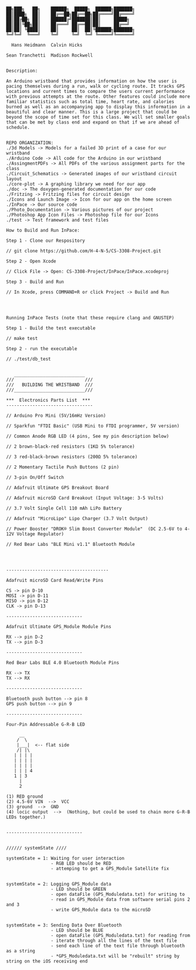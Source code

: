 	██╗███╗   ██╗    ██████╗  █████╗  ██████╗███████╗
	██║████╗  ██║    ██╔══██╗██╔══██╗██╔════╝██╔════╝
	██║██╔██╗ ██║    ██████╔╝███████║██║     █████╗  
	██║██║╚██╗██║    ██╔═══╝ ██╔══██║██║     ██╔══╝  
	██║██║ ╚████║    ██║     ██║  ██║╚██████╗███████╗
	╚═╝╚═╝  ╚═══╝    ╚═╝     ╚═╝  ╚═╝ ╚═════╝╚══════╝
                                                 
	  Hans Heidmann	 Calvin Hicks

	Sean Tranchetti  Madison Rockwell
 

	Description:

	An Arduino wristband that provides information on how the user is pacing themselves during a run, walk or cycling route. It tracks GPS locations and current times to compare the users current performance with previous attempts at the route. Other features could include more familiar statistics such as total time, heart rate, and calories burned as well as an accompanying app to display this information in a beautiful and clear manner. This is a large project that could be beyond the scope of time set for this class. We will set smaller goals that can be met by class end and expand on that if we are ahead of schedule. 


	REPO ORGANIZATION:
	./3d Models -> Models for a failed 3D print of a case for our wristband
	./Arduino Code -> All code for the Arduino in our wristband
	./AssingmentPDFs -> All PDFs of the various assignment parts for the class
	./Circuit_Schematics -> Generated images of our wristband circuit layout
	./core-plot -> A graphing library we need for our app
	./doc -> The doxygen-generated documentation for our code
	./Fritzing -> Fritzing files for circuit design
	./Icons and Launch Image -> Icon for our app on the home screen
	./InPace -> Our source code
	./Photo_Documentation -> Various pictures of our project
	./Photoshop App Icon Files -> Photoshop file for our Icons
	./test -> Test framework and test files

	How to Build and Run InPace:

	Step 1 - Clone our Respository

	// git clone https://github.com/H-4-N-5/CS-3308-Project.git

	Step 2 - Open Xcode 

	// Click File -> Open: CS-3308-Project/InPace/InPace.xcodeproj

	Step 3 - Build and Run

	// In Xcode, press COMMAND+R or click Project -> Build and Run




	Running InPace Tests (note that these require clang and GNUSTEP)

	Step 1 - Build the test executable

	// make test

	Step 2 - run the executable

	// ./test/db_test


       ___________________________
	///   						  ///
    ///   BUILDING THE WRISTBAND  ///
    ///___________________________///

    ***  Electronics Parts List  ***
    ---------------------------------
                
    // Arduino Pro Mini (5V/16mHz Version)
    
    // Sparkfun "FTDI Basic" (USB Mini to FTDI programmer, 5V version) 
    
    // Common Anode RGB LED (4 pins, See my pin description below)
    
    // 2 brown-black-red resistors (1KΩ 5% tolerance)
    
    // 3 red-black-brown resistors (200Ω 5% tolerance)
    
    // 2 Momentary Tactile Push Buttons (2 pin)
    
    // 3-pin On/Off Switch
    
    // Adafruit Ultimate GPS Breakout Board
    
    // Adafruit microSD Card Breakout (Input Voltage: 3-5 Volts)
    
    // 3.7 Volt Single Cell 110 mAh LiPo Battery
    
    // Adafruit "MicroLipo" Lipo Charger (3.7 Volt Output)
    
    // Power Booster "DROK® Slim Boost Converter Module"  (DC 2.5-6V to 4-12V Voltage Regulator)

    // Red Bear Labs "BLE Mini v1.1" Bluetooth Module 
    
    
            
    
    ---------------------------------------
     
    Adafruit microSD Card Read/Write Pins
 
    CS -> pin D-10
    MOSI -> pin D-11
    MISO -> pin D-12
    CLK -> pin D-13

    -----------------------------
    
    Adafruit Ultimate GPS_Module Module Pins
    
    RX --> pin D-2
    TX --> pin D-3
    
    -----------------------------
    
    Red Bear Labs BLE 4.0 Bluetooth Module Pins
    
    RX --> TX
    TX --> RX
    
    -----------------------------
    
    Bluetooth push button --> pin 8
    GPS push button --> pin 9
    
    -----------------------------
    
    Four-Pin Addressable G-R-B LED
    
         __   
        /  \
        |___|  <-- flat side
        /| |\
       | | | |
       | | | |
       | | | |
       | | | 4
       1 | 3 
         |  
         2             
  
    (1) RED ground
    (2) 4.5-6V VIN  -->  VCC
    (3) ground  -->  GND
    (4) locic output  -->  (Nothing, but could be used to chain more G-R-B LEDs together.)
    
    
    -----------------------------
    
  
    ////// systemState ////
    
    systemState = 1: Waiting for user interaction
                     - RGB LED should be RED
                     - attemping to get a GPS_Module Satellite fix
    
    
    systemState = 2: Logging GPS_Module data
                     - LED should be GREEN
                     - open dataFile (GPS_Moduledata.txt) for writing to
                     - read in GPS_Module data from software serial pins 2 and 3
                     - write GPS_Module data to the microSD
             
    
    systemState = 3: Sending Data Over Bluetooth
                     - LED should be BLUE
                     - open dataFile (GPS_Moduledata.txt) for reading from
                     - iterate through all the lines of the text file
                     - send each line of the text file through bluetooth as a string
                     - *GPS_Moduledata.txt will be "rebuilt" string by string on the iOS receiving end


